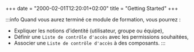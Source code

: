 +++
date = "2000-02-01T12:20:01+02:00"
title = "Getting Started"
+++

:::info
Quand vous aurez terminé ce module de formation, vous pourrez : 

* Expliquer les notions d'identité (utilisateur, groupe ou équipe),
* Définir une `Liste de contrôle d'accès` avec les permissions souhaitées,
* Associer une `Liste de contrôle d'accès` à des composants.
:::